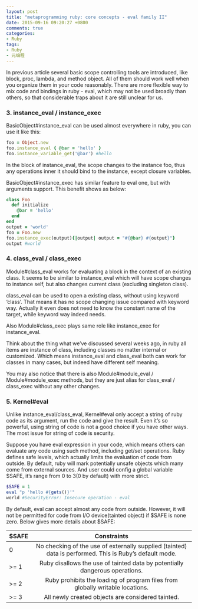 ```yaml
---
layout: post
title: "metaprogramming ruby: core concepts - eval family II"
date: 2015-09-16 09:20:27 +0800
comments: true
categories:
- Ruby
tags:
- Ruby
- 元编程
---
```


In previous article several basic scope controlling tools are introduced, like block, proc, lambda, and method object. All of them should work well when you organize them in your code reasonably. There are more flexible way to mix code and bindings in ruby - eval, which may not be used broadly than others, so that considerable traps about it are still unclear for us.

### 3. instance_eval / instance_exec

BasicObject#instance_eval can be used almost everywhere in ruby, you can use it like this:

```ruby
foo = Object.new
foo.instance_eval { @bar = 'hello' }
foo.instance_variable_get('@bar') #hello
```

In the block of instance_eval, the scope changes to the instance foo, thus any operations inner it should bind to the instance, except closure variables.

BasicObject#instance_exec has similar feature to eval one, but with arguments support. This benefit shows as below:

```ruby
class Foo
  def initialize
    @bar = 'hello'
  end
end
output = 'world'
foo = Foo.new
foo.instance_exec(output){|output| output = "#{@bar} #{output}"}
output #world
```

### 4. class_eval / class_exec

Module#class_eval works for evaluating a block in the context of an existing class. It seems to be similar to instance_eval which will have scope changes to instance self, but also changes current class (excluding singleton class).

class_eval can be used to open a existing class, without using keyword ‘class’. That means it has no scope changing issue compared with keyword way. Actually it even does not need to know the constant name of the target, while keyword way indeed needs.

Also Module#class_exec plays same role like instance_exec for instance_eval.

Think about the thing what we’ve discussed several weeks ago, in ruby all items are instance of class, including classes no matter internal or customized. Which means instance_eval and class_eval both can work for classes in many cases, but indeed have different self meaning.

You may also notice that there is also Module#module_eval / Module#module_exec methods, but they are just alias for class_eval / class_exec without any other changes.

### 5. Kernel#eval

Unlike instance_eval/class_eval, Kernel#eval only accept a string of ruby code as its argument, run the code and give the result. Even it’s so powerful, using string of code is not a good choice if you have other ways. The most issue for string of code is security.

Suppose you have eval expression in your code, which means others can evaluate any code using such method, including get/set operations. Ruby defines safe levels, which actually limits the evaluation of code from outside. By default, ruby will mark potentially unsafe objects which many come from external sources. And user could config a global variable $SAFE, it’s range from 0 to 3(0 by default) with more strict.

```ruby
$SAFE = 1
eval "p 'hello #{gets()}'"
world #SecurityError: Insecure operation - eval
```

By default, eval can accept almost any code from outside. However, it will not be permitted for code from I/O device(tainted object) if $SAFE is none zero. Below gives more details about $SAFE:

|$SAFE| Constraints|
|-------------|:-------------:|
|0|No checking of the use of externally supplied (tainted) data is performed. This is Ruby’s default mode.|
|>= 1|Ruby disallows the use of tainted data by potentially dangerous operations.|
|>= 2|Ruby prohibits the loading of program files from globally writable locations.|
|>= 3|All newly created objects are considered tainted.|
